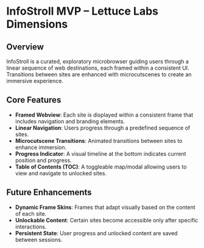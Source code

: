 # InfoStroll MVP – Lettuce Labs Dimensions

## Overview
InfoStroll is a curated, exploratory microbrowser guiding users through a linear sequence of web destinations, each framed within a consistent UI. Transitions between sites are enhanced with microcutscenes to create an immersive experience.

## Core Features
- **Framed Webview**: Each site is displayed within a consistent frame that includes navigation and branding elements.
- **Linear Navigation**: Users progress through a predefined sequence of sites.
- **Microcutscene Transitions**: Animated transitions between sites to enhance immersion.
- **Progress Indicator**: A visual timeline at the bottom indicates current position and progress.
- **Table of Contents (TOC)**: A toggleable map/modal allowing users to view and navigate to unlocked sites.

## Future Enhancements
- **Dynamic Frame Skins**: Frames that adapt visually based on the content of each site.
- **Unlockable Content**: Certain sites become accessible only after specific interactions.
- **Persistent State**: User progress and unlocked content are saved between sessions.
